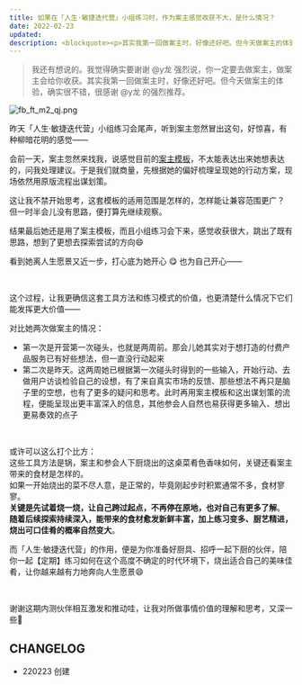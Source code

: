 ```yaml
---
title: 如果在「人生·敏捷迭代营」小组练习时，作为案主感觉收获不大，是什么情况？
date: 2022-02-23
updated: 
description: <blockquote><p>其实我第一回做案主时，好像还好吧。但今天做案主的体验，确实很不错，很感谢 @y龙 的强烈推荐。</p></blockquote><p>昨天「人生·敏捷迭代营」小组练习会尾声，听到案主忽然冒出这句，好惊喜，有种柳暗花明的感觉。</p><p>也更觉幸运，能遇到这群内测伙伴相互激发、推动，让我对所做事情价值的理解和思考，又深一些🥰比心&amp;感谢😄🙌🏻</p>
---
```




> 我还有想说的。我觉得确实要谢谢 @y龙 强烈说，你一定要去做案主，做案主会给你收获。其实我第一回做案主时，好像还好吧。但今天做案主的体验，确实很不错，很感谢 @y龙 的强烈推荐。

![fb_ft_m2_qj.png](http://ishanshan.zoomquiet.top/share/fb_ft_m2_qj.png  ':size=500')

昨天「人生·敏捷迭代营」小组练习会尾声，听到案主忽然冒出这句，好惊喜，有种柳暗花明的感觉——

会前一天，案主忽然来找我，说感觉目前的[案主模板](https://faciloutput.feishu.cn/docs/doccnzZy5LZibUoAWukFQAonbvb)，不太能表达出来她想表达的，问我处理建议。于是我们就商量，先根据她的偏好梳理呈现她的行动方案，现场依然用原版流程出谋划策。

这让我不禁开始思考，这套模板的适用范围是怎样的，怎样能让兼容范围更广？
但一时半会儿没有思路，便打算先继续观察。

结果最后她还是用了案主模板，而且小组练习会下来，感觉收获很大，跳出了既有思路，想到了更想去探索尝试的方向😄

看到她离人生愿景又近一步，打心底为她开心 😋  也为自己开心——

<br> 

这个过程，让我更确信这套工具方法和练习模式的价值，也更清楚什么情况下它们能发挥更大价值——

对比她两次做案主的情况：
- 第一次是开营第一次碰头，也就是两周前。那会儿她其实对于想打造的付费产品服务已有好些想法，但一直没行动起来
- 第二次是昨天。这两周她已根据第一次碰头时得到的一些输入，开始行动、去做用户访谈检验自己的设想，有了来自真实市场的反馈、那些想法不再只是脑子里的空想，也有了更多的疑问和思考。此时再用案主模板和这出谋划策的流程，便能呈现出更丰富深入的信息，其他参会人自然也易获得更多输入、想出更易奏效的点子

<br>  

或许可以这么打个比方： <br> 
这些工具方法是锅，案主和参会人下厨烧出的这桌菜肴色香味如何，关键还看案主带来的食材是怎样的。 <br> 
如果一开始烧出的菜不尽人意，是正常的，毕竟刚起步时积累通常不多，食材寥寥。 <br> 
**关键是先试着烧一烧，让自己跨过起点，不再停在原地，也对自己有更多了解**。 <br> 
**随着后续探索持续深入，能带来的食材愈发新鲜丰富，加上练习变多、厨艺精进，烧出可口佳肴的概率自然变大**。

而「人生·敏捷迭代营」的作用，便是为你准备好厨具、招呼一起下厨的伙伴，陪你一起【定期】练习如何在这个高度不确定的时代环境下，烧出适合自己的美味佳肴，让你越来越有力地奔向人生愿景😄

<br> 

谢谢这期内测伙伴相互激发和推动哇，让我对所做事情价值的理解和思考，又深一些🤗


## CHANGELOG 

- 220223 创建
